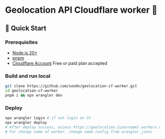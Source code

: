 # Geolocation API Cloudflare worker 🤖

## 🚀 Quick Start

### Prerequisites

- [Node.js 20+](https://docs.npmjs.com/downloading-and-installing-node-js-and-npm)
- [pnpm](https://pnpm.io/installation)
- [Cloudflare Account](https://dash.cloudflare.com/login) Free or paid plan accepted


### Build and run local

```bash
git clone https://github.com/sondn/geolocation-cf-worker.git
cd geolocation-cf-worker
pnpm i && npx wrangler dev
```

### Deploy

```bash
npx wrangler login # if not login on CF
npx wrangler deploy
# After deploy success, access https://geolocation.{username}.workers.dev, geolocation as worker name
# For change name of worker, change name config from wrangler.jsonc
```
